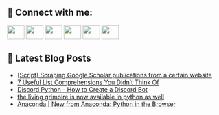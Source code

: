 ## 🔎 Connect with me:
[<img height="32" width="40" src="https://cdn.jsdelivr.net/npm/simple-icons@v5/icons/telegram.svg" />](https://t.me/bullbesh)
[<img height="32" width="40" src="https://cdn.jsdelivr.net/npm/simple-icons@v5/icons/vk.svg" />](https://vk.com/bullbesh)
[<img height="32" width="40" src="https://cdn.jsdelivr.net/npm/simple-icons@v5/icons/twitter.svg" />](https://twitter.com/bullbesh1)
[<img height="32" width="40" src="https://cdn.jsdelivr.net/npm/simple-icons@v5/icons/instagram.svg" />](https://www.instagram.com/bullbesh)
[<img height="32" width="40" src="https://cdn.jsdelivr.net/npm/simple-icons@v5/icons/reddit.svg" />](https://www.reddit.com/user/bullbesh)
[<img height="32" width="40" src="https://cdn.jsdelivr.net/npm/simple-icons@v5/icons/youtube.svg" />](https://www.youtube.com/channel/UCtfjRs6uzgq5mfm8S06WTcg)

## 📕 Latest Blog Posts
<!-- BLOG-POST-LIST:START -->
- [[Script] Scraping Google Scholar publications from a certain website](https://www.reddit.com/r/Python/comments/ugmavf/script_scraping_google_scholar_publications_from/)
- [7 Useful List Comprehensions You Didn’t Think Of](https://www.reddit.com/r/Python/comments/ugluub/7_useful_list_comprehensions_you_didnt_think_of/)
- [Discord Python - How to Create a Discord Bot](https://www.reddit.com/r/Python/comments/uglpzi/discord_python_how_to_create_a_discord_bot/)
- [the living grimoire is now available in python as well](https://www.reddit.com/r/Python/comments/ugldhd/the_living_grimoire_is_now_available_in_python_as/)
- [Anaconda | New from Anaconda: Python in the Browser](https://www.reddit.com/r/Python/comments/ugl19x/anaconda_new_from_anaconda_python_in_the_browser/)
<!-- BLOG-POST-LIST:END -->
